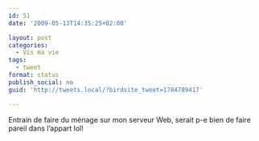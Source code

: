 ```yaml
---
id: 51
date: '2009-05-13T14:35:25+02:00'

layout: post
categories:
  - Vis ma vie
tags:
  - tweet
format: status
publish_social: no
guid: 'http://tweets.local/?birdsite_tweet=1784789417'

---
```


Entrain de faire du ménage sur mon serveur Web, serait p-e bien de faire pareil dans l’appart lol!